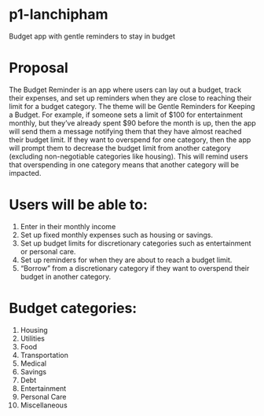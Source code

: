 # p1-lanchipham
Budget app with gentle reminders to stay in budget

# Proposal 
The Budget Reminder is an app where users can lay out a budget, track their expenses, and set up reminders when they are close to reaching their limit for a budget category. The theme will be Gentle Reminders for Keeping a Budget. For example, if someone sets a limit of $100 for entertainment monthly, but they’ve already spent $90 before the month is up, then the app will send them a message notifying them that they have almost reached their budget limit. If they want to overspend for one category, then the app will prompt them to decrease the budget limit from another category (excluding non-negotiable categories like housing). This will remind users that overspending in one category means that another category will be impacted. 

# Users will be able to:
1)	Enter in their monthly income
2)	Set up fixed monthly expenses such as housing or savings.
3)	Set up budget limits for discretionary categories such as entertainment or personal care.
4)	Set up reminders for when they are about to reach a budget limit.
5)	“Borrow” from a discretionary category if they want to overspend their budget in another category. 

#  Budget categories: 
1)	Housing
2)	Utilities
3)	Food
4)	Transportation
5)	Medical
6)	Savings
7)	Debt
8)	Entertainment
9)	Personal Care
10)	Miscellaneous

